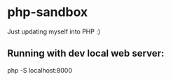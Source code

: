 # php-sandbox
Just updating myself into PHP :)

## Running with dev local web server:

php -S localhost:8000

